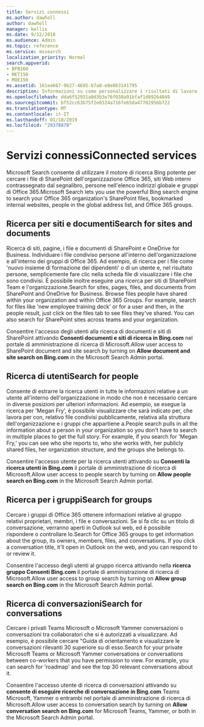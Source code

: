 ```yaml
---
title: Servizi connessi
ms.author: dawholl
author: dawholl
manager: kellis
ms.date: 9/12/2018
ms.audience: Admin
ms.topic: reference
ms.service: mssearch
localization_priority: Normal
search.appverid:
- BFB160
- MET150
- MOE150
ms.assetid: 161ea667-9b27-4695-b7a8-e8e063141795
description: Informazioni su come personalizzare i risultati di lavoro che vengono visualizzati quando si utilizza Microsoft Search.
ms.openlocfilehash: dda6f52931a0d3b3e76f038a91bfaf1d09264849
ms.sourcegitcommit: bf52cc63b75f2e0324a716fe65da47702956b722
ms.translationtype: MT
ms.contentlocale: it-IT
ms.lasthandoff: 01/18/2019
ms.locfileid: "29378870"
---
```

# <a name="connected-services"></a><span data-ttu-id="63939-103">Servizi connessi</span><span class="sxs-lookup"><span data-stu-id="63939-103">Connected services</span></span>

<span data-ttu-id="63939-104">Microsoft Search consente di utilizzare il motore di ricerca Bing potente per cercare i file di SharePoint dell'organizzazione Office 365, siti Web interni contrassegnato dal segnalibro, persone nell'elenco indirizzi globale e gruppi di Office 365.</span><span class="sxs-lookup"><span data-stu-id="63939-104">Microsoft Search lets you use the powerful Bing search engine to search your Office 365 organization's SharePoint files, bookmarked internal websites, people in the global address list, and Office 365 groups.</span></span>
  
## <a name="search-for-sites-and-documents"></a><span data-ttu-id="63939-105">Ricerca per siti e documenti</span><span class="sxs-lookup"><span data-stu-id="63939-105">Search for sites and documents</span></span>

<span data-ttu-id="63939-p101">Ricerca di siti, pagine, i file e documenti di SharePoint e OneDrive for Business. Individuare i file condiviso persone all'interno dell'organizzazione e all'interno dei gruppi di Office 365. Ad esempio, di ricerca per i file come 'nuovo insieme di formazione dei dipendenti' o di un utente e, nel risultato persone, semplicemente fare clic nella scheda file di visualizzare i file che sono condivisi. È possibile inoltre eseguire una ricerca per siti di SharePoint Team e l'organizzazione.</span><span class="sxs-lookup"><span data-stu-id="63939-p101">Search for sites, pages, files, and documents from SharePoint and OneDrive for Business. Browse files people have shared within your organization and within Office 365 Groups. For example, search for files like 'new employee training deck' or for a user and then, in the people result, just click on the files tab to see files they've shared. You can also search for SharePoint sites across teams and your organization.</span></span>
  
<span data-ttu-id="63939-110">Consentire l'accesso degli utenti alla ricerca di documenti e siti di SharePoint attivando **Consenti documenti e siti di ricerca in Bing.com** nel portale di amministrazione di ricerca di Microsoft.</span><span class="sxs-lookup"><span data-stu-id="63939-110">Allow user access to SharePoint document and site search by turning on **Allow document and site search on Bing.com** in the Microsoft Search Admin portal.</span></span> 
  
## <a name="search-for-people"></a><span data-ttu-id="63939-111">Ricerca di utenti</span><span class="sxs-lookup"><span data-stu-id="63939-111">Search for people</span></span>

<span data-ttu-id="63939-p102">Consente di estrarre la ricerca utenti in tutte le informazioni relative a un utente all'interno dell'organizzazione in modo che non è necessario cercare in diverse posizioni per ulteriori informazioni. Ad esempio, se esegue la ricerca per 'Megan Fry', è possibile visualizzare che sarà indicato per, che lavora per con, relativo file condivisi pubblicamente, relativa alla struttura dell'organizzazione e i gruppi che appartiene a.</span><span class="sxs-lookup"><span data-stu-id="63939-p102">People search pulls in all the information about a person in your organization so you don't have to search in multiple places to get the full story. For example, if you search for 'Megan Fry,' you can see who she reports to, who she works with, her publicly shared files, her organization structure, and the groups she belongs to.</span></span>
  
<span data-ttu-id="63939-114">Consentire l'accesso utente per la ricerca utenti attivando su **Consenti la ricerca utenti in Bing.com** il portale di amministrazione di ricerca di Microsoft.</span><span class="sxs-lookup"><span data-stu-id="63939-114">Allow user access to people search by turning on **Allow people search on Bing.com** in the Microsoft Search Admin portal.</span></span> 
  
## <a name="search-for-groups"></a><span data-ttu-id="63939-115">Ricerca per i gruppi</span><span class="sxs-lookup"><span data-stu-id="63939-115">Search for groups</span></span>

<span data-ttu-id="63939-p103">Cercare i gruppi di Office 365 ottenere informazioni relative al gruppo relativi proprietari, membri, i file e conversazioni. Se si fa clic su un titolo di conversazione, verranno aperti in Outlook sul web, ed è possibile rispondere o controllare lo.</span><span class="sxs-lookup"><span data-stu-id="63939-p103">Search for Office 365 groups to get information about the group, its owners, members, files, and conversations. If you click a conversation title, it'll open in Outlook on the web, and you can respond to or review it.</span></span>
  
<span data-ttu-id="63939-118">Consentire l'accesso degli utenti al gruppo ricerca attivando nella **ricerca gruppo Consenti Bing.com** il portale di amministrazione di ricerca di Microsoft.</span><span class="sxs-lookup"><span data-stu-id="63939-118">Allow user access to group search by turning on **Allow group search on Bing.com** in the Microsoft Search Admin portal.</span></span> 
  
## <a name="search-for-conversations"></a><span data-ttu-id="63939-119">Ricerca di conversazioni</span><span class="sxs-lookup"><span data-stu-id="63939-119">Search for conversations</span></span>

<span data-ttu-id="63939-p104">Cercare i privati Teams Microsoft o Microsoft Yammer conversazioni o conversazioni tra collaboratori che si è autorizzati a visualizzare. Ad esempio, è possibile cercare "Guida di orientamento e visualizzare le conversazioni rilevanti 30 superiore su di esso.</span><span class="sxs-lookup"><span data-stu-id="63939-p104">Search for your private Microsoft Teams or Microsoft Yammer conversations or conversations between co-workers that you have permission to view. For example, you can search for 'roadmap' and see the top 30 relevant conversations about it.</span></span>
  
<span data-ttu-id="63939-122">Consentire l'accesso utente di ricerca di conversazioni attivando su **consente di eseguire ricerche di conversazione in Bing.com** Teams Microsoft, Yammer o entrambi nel portale di amministrazione di ricerca di Microsoft.</span><span class="sxs-lookup"><span data-stu-id="63939-122">Allow user access to conversation search by turning on **Allow conversation search on Bing.com** for Microsoft Teams, Yammer, or both in the Microsoft Search Admin portal.</span></span> 

  

